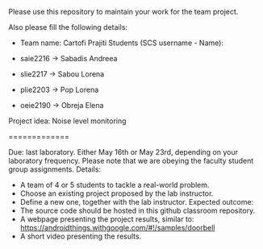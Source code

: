 Please use this repository to maintain your work for the team project.

Also please fill the following details:

- Team name: Cartofi Prajiti
Students (SCS username - Name):

- saie2216 -> Sabadis Andreea
- slie2217 -> Sabou Lorena
- plie2203 -> Pop Lorena
- oeie2190 -> Obreja Elena



Project idea:
Noise level monitoring 




=============

Due: last laboratory.
	Either May 16th or May 23rd, depending on your laboratory frequency.
	Please note that we are obeying the faculty student group assignments.
Details:
- A team of 4 or 5 students to tackle a real-world problem.
- Choose an existing project proposed by the lab instructor.
- Define a new one, together with the lab instructor.
Expected outcome:
- The source code should be hosted in this github classroom repository.
- A webpage presenting the project results, similar to:
	https://androidthings.withgoogle.com/#!/samples/doorbell
- A short video presenting the results.

